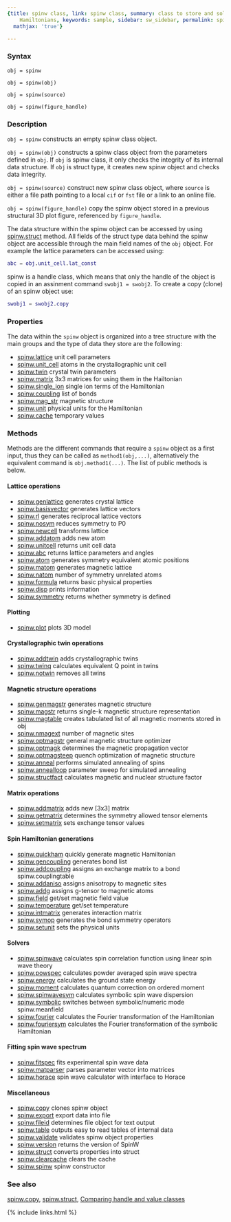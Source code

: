 ```yaml
---
{title: spinw class, link: spinw class, summary: class to store and solve magnetic
    Hamiltonians, keywords: sample, sidebar: sw_sidebar, permalink: spinw, folder: spinw,
  mathjax: 'true'}

---
```

 
### Syntax
 
`obj = spinw`
 
`obj = spinw(obj)`
 
`obj = spinw(source)`
 
`obj = spinw(figure_handle)`
 
### Description
 
`obj = spinw` constructs an empty spinw class object.
 
`obj = spinw(obj)` constructs a spinw class object from the
parameters defined in `obj`. If `obj` is spinw class, it only checks
the integrity of its internal data structure. If `obj` is struct
type, it creates new spinw object and checks data integrity.
 
`obj = spinw(source)` construct new spinw class object, where
`source` is either a file path pointing to a local `cif` or `fst`
file or a link to an online file.
 
`obj = spinw(figure_handle)` copy the spinw object stored in a
previous structural 3D plot figure, referenced by `figure_handle`.
 
 
The data structure within the spinw object can be accessed by using
[spinw.struct](spinw_struct) method. All fields of the struct type data behind the
spinw object are accessible through the main field names of the `obj`
object. For example the lattice parameters can be accessed using:
 
```matlab
abc = obj.unit_cell.lat_const
```
 
spinw is a handle class, which means that only the handle of the
object is copied in an assinment command `swobj1 = swobj2`. To create
a copy (clone) of an spinw object use:
 
```matlab
swobj1 = swobj2.copy
```
 
### Properties
 
The data within the `spinw` object is organized into a tree structure
with the main groups and the type of data they store are the
following:
 
* [spinw.lattice](spinw_lattice) unit cell parameters
* [spinw.unit_cell](spinw_unit_cell) atoms in the crystallographic unit cell
* [spinw.twin](spinw_twin) crystal twin parameters
* [spinw.matrix](spinw_matrix) 3x3 matrices for using them in the Hailtonian
* [spinw.single_ion](spinw_single_ion) single ion terms of the Hamiltonian
* [spinw.coupling](spinw_coupling) list of bonds
* [spinw.mag_str](spinw_mag_str) magnetic structure
* [spinw.unit](spinw_unit) physical units for the Hamiltonian
* [spinw.cache](spinw_cache) temporary values
 
### Methods
 
Methods are the different commands that require a `spinw` object as a
first input, thus they can be called as `method1(obj,...)`,
alternatively the equivalent command is `obj.method1(...)`. The list
of public methods is below.
 
#### Lattice operations
 
* [spinw.genlattice](spinw_genlattice) generates crystal lattice
* [spinw.basisvector](spinw_basisvector) generates lattice vectors
* [spinw.rl](spinw_rl) generates reciprocal lattice vectors
* [spinw.nosym](spinw_nosym) reduces symmetry to P0
* [spinw.newcell](spinw_newcell) transforms lattice
* [spinw.addatom](spinw_addatom) adds new atom
* [spinw.unitcell](spinw_unitcell) returns unit cell data
* [spinw.abc](spinw_abc) returns lattice parameters and angles
* [spinw.atom](spinw_atom) generates symmetry equivalent atomic positions
* [spinw.matom](spinw_matom) generates magnetic lattice
* [spinw.natom](spinw_natom) number of symmetry unrelated atoms
* [spinw.formula](spinw_formula) returns basic physical properties
* [spinw.disp](spinw_disp) prints information
* [spinw.symmetry](spinw_symmetry) returns whether symmetry is defined
    
#### Plotting
 
* [spinw.plot](spinw_plot) plots 3D model
 
#### Crystallographic twin operations
 
* [spinw.addtwin](spinw_addtwin) adds crystallographic twins
* [spinw.twinq](spinw_twinq) calculates equivalent Q point in twins
* [spinw.notwin](spinw_notwin) removes all twins
 
#### Magnetic structure operations
 
* [spinw.genmagstr](spinw_genmagstr) generates magnetic structure
* [spinw.magstr](spinw_magstr) returns single-k magnetic structure representation
* [spinw.magtable](spinw_magtable) creates tabulated list of all magnetic moments stored in obj
* [spinw.nmagext](spinw_nmagext) number of magnetic sites
* [spinw.optmagstr](spinw_optmagstr) general magnetic structure optimizer
* [spinw.optmagk](spinw_optmagk) determines the magnetic propagation vector
* [spinw.optmagsteep](spinw_optmagsteep) quench optimization of magnetic structure
* [spinw.anneal](spinw_anneal) performs simulated annealing of spins
* [spinw.annealloop](spinw_annealloop) parameter sweep for simulated annealing
* [spinw.structfact](spinw_structfact) calculates magnetic and nuclear structure factor
    
#### Matrix operations
 
* [spinw.addmatrix](spinw_addmatrix) adds new [3x3] matrix
* [spinw.getmatrix](spinw_getmatrix) determines the symmetry allowed tensor elements
* [spinw.setmatrix](spinw_setmatrix) sets exchange tensor values
    
#### Spin Hamiltonian generations
 
* [spinw.quickham](spinw_quickham) quickly generate magnetic Hamiltonian
* [spinw.gencoupling](spinw_gencoupling) generates bond list
* [spinw.addcoupling](spinw_addcoupling) assigns an exchange matrix to a bond
  spinw.couplingtable
* [spinw.addaniso](spinw_addaniso) assigns anisotropy to magnetic sites
* [spinw.addg](spinw_addg) assigns g-tensor to magnetic atoms
* [spinw.field](spinw_field) get/set magnetic field value
* [spinw.temperature](spinw_temperature) get/set temperature
* [spinw.intmatrix](spinw_intmatrix) generates interaction matrix
* [spinw.symop](spinw_symop) generates the bond symmetry operators
* [spinw.setunit](spinw_setunit) sets the physical units
    
#### Solvers
 
* [spinw.spinwave](spinw_spinwave) calculates spin correlation function using linear spin wave theory
* [spinw.powspec](spinw_powspec) calculates powder averaged spin wave spectra
* [spinw.energy](spinw_energy) calculates the ground state energy
* [spinw.moment](spinw_moment) calculates quantum correction on ordered moment
* [spinw.spinwavesym](spinw_spinwavesym) calculates symbolic spin wave dispersion
* [spinw.symbolic](spinw_symbolic) switches between symbolic/numeric mode
  spinw.meanfield
* [spinw.fourier](spinw_fourier) calculates the Fourier transformation of the Hamiltonian
* [spinw.fouriersym](spinw_fouriersym) calculates the Fourier transformation of the symbolic Hamiltonian
 
#### Fitting spin wave spectrum
 
* [spinw.fitspec](spinw_fitspec) fits experimental spin wave data
* [spinw.matparser](spinw_matparser) parses parameter vector into matrices
* [spinw.horace](spinw_horace) spin wave calculator with interface to Horace
    
#### Miscellaneous
 
* [spinw.copy](spinw_copy) clones spinw object
* [spinw.export](spinw_export) export data into file
* [spinw.fileid](spinw_fileid) determines file object for text output
* [spinw.table](spinw_table) outputs easy to read tables of internal data
* [spinw.validate](spinw_validate) validates spinw object properties
* [spinw.version](spinw_version) returns the version of SpinW
* [spinw.struct](spinw_struct) converts properties into struct
* [spinw.clearcache](spinw_clearcache) clears the cache
* [spinw.spinw](spinw_spinw) spinw constructor
 
### See also
 
[spinw.copy](spinw_copy), [spinw.struct](spinw_struct), [Comparing handle and value classes](https://www.mathworks.com/help/matlab/matlab_oop/comparing-handle-and-value-classes.html)
 

{% include links.html %}
